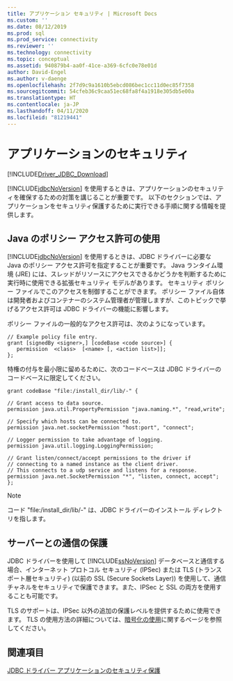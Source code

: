 ```yaml
---
title: アプリケーション セキュリティ | Microsoft Docs
ms.custom: ''
ms.date: 08/12/2019
ms.prod: sql
ms.prod_service: connectivity
ms.reviewer: ''
ms.technology: connectivity
ms.topic: conceptual
ms.assetid: 940879b4-aa0f-41ce-a369-6cfc0e78e01d
author: David-Engel
ms.author: v-daenge
ms.openlocfilehash: 2f7d9c9a1610b5ebcd086bec1cc11d0ec85f7358
ms.sourcegitcommit: 54cfeb36c9caa51ec68fa8f4a1918e305db5e00a
ms.translationtype: HT
ms.contentlocale: ja-JP
ms.lasthandoff: 04/11/2020
ms.locfileid: "81219441"
---
```

# <a name="application-security"></a>アプリケーションのセキュリティ
[!INCLUDE[Driver_JDBC_Download](../../includes/driver_jdbc_download.md)]

  [!INCLUDE[jdbcNoVersion](../../includes/jdbcnoversion_md.md)] を使用するときは、アプリケーションのセキュリティを確保するための対策を講じることが重要です。 以下のセクションでは、アプリケーションをセキュリティ保護するために実行できる手順に関する情報を提供します。  
  
## <a name="using-java-policy-permissions"></a>Java のポリシー アクセス許可の使用  
 [!INCLUDE[jdbcNoVersion](../../includes/jdbcnoversion_md.md)] を使用するときは、JDBC ドライバーに必要な Java のポリシー アクセス許可を指定することが重要です。 Java ランタイム環境 (JRE) には、スレッドがリソースにアクセスできるかどうかを判断するために実行時に使用できる拡張セキュリティ モデルがあります。 セキュリティ ポリシー ファイルでこのアクセスを制御することができます。 ポリシー ファイル自体は開発者およびコンテナーのシステム管理者が管理しますが、このトピックで挙げるアクセス許可は JDBC ドライバーの機能に影響します。  
  
 ポリシー ファイルの一般的なアクセス許可は、次のようになっています。  
  
```  
// Example policy file entry.  
grant [signedBy <signer>,] [codeBase <code source>] {  
   permission  <class>  [<name> [, <action list>]];  
};  
```  
  
 特権の付与を最小限に留めるために、次のコードベースは JDBC ドライバーのコードベースに限定してください。  
  
```  
grant codeBase "file:/install_dir/lib/-" {  
  
// Grant access to data source.  
permission java.util.PropertyPermission "java.naming.*", "read,write";  
  
// Specify which hosts can be connected to.  
permission java.net.socketPermission "host:port", "connect";  
  
// Logger permission to take advantage of logging.  
permission java.util.logging.LoggingPermission;  
  
// Grant listen/connect/accept permissions to the driver if   
// connecting to a named instance as the client driver.   
// This connects to a udp service and listens for a response.  
permission java.net.SocketPermission "*", "listen, connect, accept";   
};   
```  
  
> [!NOTE]  
>  コード "file:/install_dir/lib/-" は、JDBC ドライバーのインストール ディレクトリを指します。  
  
## <a name="protecting-server-communication"></a>サーバーとの通信の保護  
 JDBC ドライバーを使用して [!INCLUDE[ssNoVersion](../../includes/ssnoversion-md.md)] データベースと通信する場合、インターネット プロトコル セキュリティ (IPSec) または TLS (トランスポート層セキュリティ) (以前の SSL (Secure Sockets Layer)) を使用して、通信チャネルをセキュリティで保護できます。また、IPSec と SSL の両方を使用することも可能です。  
  
 TLS のサポートは、IPSec 以外の追加の保護レベルを提供するために使用できます。 TLS の使用方法の詳細については、[暗号化の使用](../../connect/jdbc/using-ssl-encryption.md)に関するページを参照してください。  
  
## <a name="see-also"></a>関連項目  
 [JDBC ドライバー アプリケーションのセキュリティ保護](../../connect/jdbc/securing-jdbc-driver-applications.md)  
  
  
